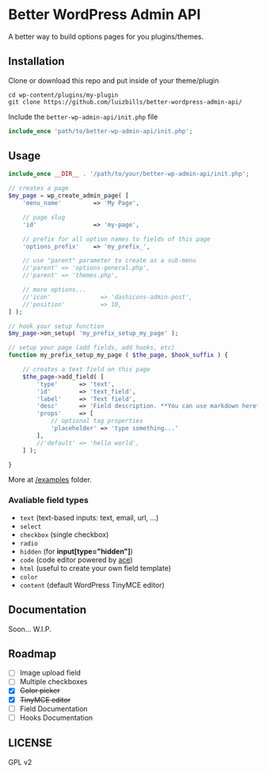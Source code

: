 # Better WordPress Admin API

A better way to build options pages for you plugins/themes.

## Installation

Clone or download this repo and put inside of your theme/plugin
```
cd wp-content/plugins/my-plugin
git clone https://github.com/luizbills/better-wordpress-admin-api/
```

Include the `better-wp-admin-api/init.php` file
```php
include_once 'path/to/better-wp-admin-api/init.php';
```

## Usage

```php
include_once __DIR__ . '/path/to/your/better-wp-admin-api/init.php';

// creates a page
$my_page = wp_create_admin_page( [
    'menu_name'         => 'My Page',

    // page slug
    'id'                => 'my-page',

    // prefix for all option names to fields of this page
    'options_prefix'    => 'my_prefix_',

    // use "parent" parameter to create as a sub-menu
    //'parent' => 'options-general.php',
    //'parent' => 'themes.php',

    // more options...
    //'icon'              => 'dashicons-admin-post',
    //'position'          => 10,
] );

// hook your setup function
$my_page->on_setup( 'my_prefix_setup_my_page' );

// setup your page (add fields, add hooks, etc)
function my_prefix_setup_my_page ( $the_page, $hook_suffix ) {

    // creates a text field on this page
    $the_page->add_field( [
        'type'      => 'text',
        'id'        => 'text_field',
        'label'     => 'Text field',
        'desc'      => 'Field description. **You can use markdown here**.',
        'props'     => [
            // optional tag properties
            'placeholder' => 'type something...'
        ],
        //'default' => 'hello world',
    ] );

}
```

More at [/examples](https://github.com/luizbills/better-wordpress-admin-api/tree/master/examples) folder.

### Avaliable field types

- `text` (text-based inputs: text, email, url, ...)
- `select`
- `checkbox` (single checkbox)
- `radio`
- `hidden` (for **input[type="hidden"]**)
- `code` (code editor powered by [ace](https://ace.c9.io/))
- `html` (useful to create your own field template)
- `color`
- `content` (default WordPress TinyMCE editor)

## Documentation

Soon... W.I.P.

## Roadmap

- [ ] Image upload field
- [ ] Multiple checkboxes
- [x] ~~Color picker~~
- [x] ~~TinyMCE editor~~
- [ ] Field Documentation
- [ ] Hooks Documentation

## LICENSE

GPL v2
